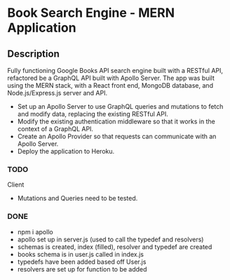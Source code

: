 # Book Search Engine - MERN Application 

## Description 

Fully functioning Google Books API search engine built with a RESTful API, refactored be a GraphQL API built with Apollo Server. The app was built using the MERN stack, with a React front end, MongoDB database, and Node.js/Express.js server and API.

- Set up an Apollo Server to use GraphQL queries and mutations to fetch and modify data, replacing the existing RESTful API.
- Modify the existing authentication middleware so that it works in the context of a GraphQL API.
- Create an Apollo Provider so that requests can communicate with an Apollo Server.
- Deploy the application to Heroku.

### TODO

Client 
- Mutations and Queries need to be tested.


 



### DONE

- npm i apollo
- apollo set up in server.js (used to call the typedef and resolvers)
- schemas is created, index (filled), resolver and typedef are created
- books schema is in user.js called in index.js
- typedefs have been added based off User.js
- resolvers are set up for function to be added